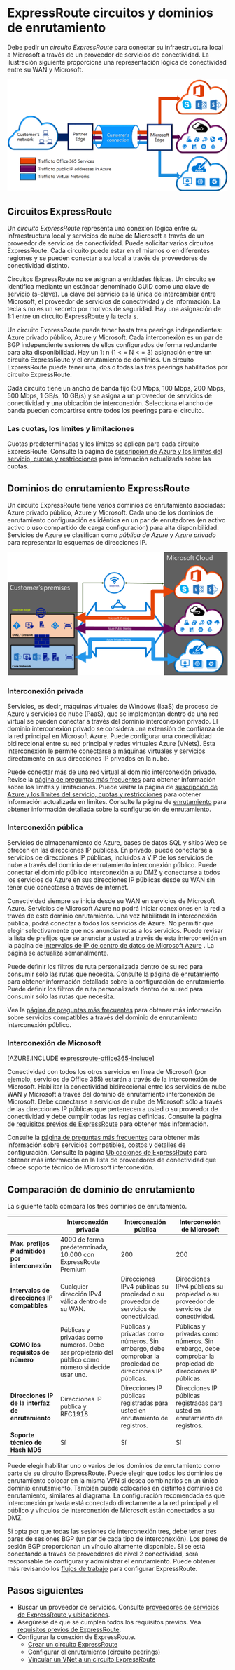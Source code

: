 <properties 
   pageTitle="ExpressRoute circuitos y dominios de enrutamiento | Microsoft Azure"
   description="Esta página proporciona una descripción general de ExpressRoute circuitos y los dominios de enrutamiento."
   documentationCenter="na"
   services="expressroute"
   authors="cherylmc"
   manager="carmonm"
   editor=""/>
<tags 
   ms.service="expressroute"
   ms.devlang="na"
   ms.topic="article" 
   ms.tgt_pltfrm="na"
   ms.workload="infrastructure-services" 
   ms.date="10/10/2016"
   ms.author="cherylmc"/>

# <a name="expressroute-circuits-and-routing-domains"></a>ExpressRoute circuitos y dominios de enrutamiento

 Debe pedir un *circuito ExpressRoute* para conectar su infraestructura local a Microsoft a través de un proveedor de servicios de conectividad. La ilustración siguiente proporciona una representación lógica de conectividad entre su WAN y Microsoft.

![](./media/expressroute-circuit-peerings/expressroute-basic.png)

## <a name="expressroute-circuits"></a>Circuitos ExpressRoute

Un *circuito ExpressRoute* representa una conexión lógica entre su infraestructura local y servicios de nube de Microsoft a través de un proveedor de servicios de conectividad. Puede solicitar varios circuitos ExpressRoute. Cada circuito puede estar en el mismos o en diferentes regiones y se pueden conectar a su local a través de proveedores de conectividad distinto. 

Circuitos ExpressRoute no se asignan a entidades físicas. Un circuito se identifica mediante un estándar denominado GUID como una clave de servicio (s-clave). La clave del servicio es la única de intercambiar entre Microsoft, el proveedor de servicios de conectividad y de información. La tecla s no es un secreto por motivos de seguridad. Hay una asignación de 1:1 entre un circuito ExpressRoute y la tecla s.

Un circuito ExpressRoute puede tener hasta tres peerings independientes: Azure privado público, Azure y Microsoft. Cada interconexión es un par de BGP independiente sesiones de ellos configurados de forma redundante para alta disponibilidad. Hay un 1: n (1 < = N < = 3) asignación entre un circuito ExpressRoute y el enrutamiento de dominios. Un circuito ExpressRoute puede tener una, dos o todas las tres peerings habilitados por circuito ExpressRoute.
 
Cada circuito tiene un ancho de banda fijo (50 Mbps, 100 Mbps, 200 Mbps, 500 Mbps, 1 GB/s, 10 GB/s) y se asigna a un proveedor de servicios de conectividad y una ubicación de interconexión. Selecciona el ancho de banda pueden compartirse entre todos los peerings para el circuito. 

### <a name="quotas-limits-and-limitations"></a>Las cuotas, los límites y limitaciones

Cuotas predeterminadas y los límites se aplican para cada circuito ExpressRoute. Consulte la página de [suscripción de Azure y los límites del servicio, cuotas y restricciones](../azure-subscription-service-limits.md) para información actualizada sobre las cuotas.

## <a name="expressroute-routing-domains"></a>Dominios de enrutamiento ExpressRoute

Un circuito ExpressRoute tiene varios dominios de enrutamiento asociadas: Azure privado público, Azure y Microsoft. Cada uno de los dominios de enrutamiento configuración es idéntica en un par de enrutadores (en activo activo o uso compartido de carga configuración) para alta disponibilidad. Servicios de Azure se clasifican como *pública de Azure* y *Azure privado* para representar lo esquemas de direcciones IP.


![](./media/expressroute-circuit-peerings/expressroute-peerings.png)


### <a name="private-peering"></a>Interconexión privada

Servicios, es decir, máquinas virtuales de Windows (IaaS) de proceso de Azure y servicios de nube (PaaS), que se implementan dentro de una red virtual se pueden conectar a través del dominio interconexión privado. El dominio interconexión privado se considera una extensión de confianza de la red principal en Microsoft Azure. Puede configurar una conectividad bidireccional entre su red principal y redes virtuales Azure (VNets). Esta interconexión le permite conectarse a máquinas virtuales y servicios directamente en sus direcciones IP privados en la nube.  

Puede conectar más de una red virtual al dominio interconexión privado. Revise la [página de preguntas más frecuentes](expressroute-faqs.md) para obtener información sobre los límites y limitaciones. Puede visitar la página de [suscripción de Azure y los límites del servicio, cuotas y restricciones](../azure-subscription-service-limits.md) para obtener información actualizada en límites.  Consulte la página de [enrutamiento](expressroute-routing.md) para obtener información detallada sobre la configuración de enrutamiento.

### <a name="public-peering"></a>Interconexión pública

Servicios de almacenamiento de Azure, bases de datos SQL y sitios Web se ofrecen en las direcciones IP públicas. En privado, puede conectarse a servicios de direcciones IP públicas, incluidos a VIP de los servicios de nube a través del dominio de enrutamiento interconexión público. Puede conectar el dominio público interconexión a su DMZ y conectarse a todos los servicios de Azure en sus direcciones IP públicas desde su WAN sin tener que conectarse a través de internet. 

Conectividad siempre se inicia desde su WAN en servicios de Microsoft Azure. Servicios de Microsoft Azure no podrá iniciar conexiones en la red a través de este dominio enrutamiento. Una vez habilitada la interconexión pública, podrá conectar a todos los servicios de Azure. No permitir que elegir selectivamente que nos anunciar rutas a los servicios. Puede revisar la lista de prefijos que se anunciar a usted a través de esta interconexión en la página de [Intervalos de IP de centro de datos de Microsoft Azure](http://www.microsoft.com/download/details.aspx?id=41653) . La página se actualiza semanalmente.

Puede definir los filtros de ruta personalizada dentro de su red para consumir sólo las rutas que necesita. Consulte la página de [enrutamiento](expressroute-routing.md) para obtener información detallada sobre la configuración de enrutamiento. Puede definir los filtros de ruta personalizada dentro de su red para consumir sólo las rutas que necesita. 

Vea la [página de preguntas más frecuentes](expressroute-faqs.md) para obtener más información sobre servicios compatibles a través del dominio de enrutamiento interconexión público. 
 
### <a name="microsoft-peering"></a>Interconexión de Microsoft

[AZURE.INCLUDE [expressroute-office365-include](../../includes/expressroute-office365-include.md)]

Conectividad con todos los otros servicios en línea de Microsoft (por ejemplo, servicios de Office 365) estarán a través de la interconexión de Microsoft. Habilitar la conectividad bidireccional entre los servicios de nube WAN y Microsoft a través del dominio de enrutamiento interconexión de Microsoft. Debe conectarse a servicios de nube de Microsoft sólo a través de las direcciones IP públicas que pertenecen a usted o su proveedor de conectividad y debe cumplir todas las reglas definidas. Consulte la página de [requisitos previos de ExpressRoute](expressroute-prerequisites.md) para obtener más información.

Consulte la [página de preguntas más frecuentes](expressroute-faqs.md) para obtener más información sobre servicios compatibles, costos y detalles de configuración. Consulte la página [Ubicaciones de ExpressRoute](expressroute-locations.md) para obtener más información en la lista de proveedores de conectividad que ofrece soporte técnico de Microsoft interconexión.

## <a name="routing-domain-comparison"></a>Comparación de dominio de enrutamiento

La siguiente tabla compara los tres dominios de enrutamiento.

||**Interconexión privada**|**Interconexión pública**|**Interconexión de Microsoft**|
|---|---|---|---|
|**Max. prefijos # admitidos por interconexión**|4000 de forma predeterminada, 10.000 con ExpressRoute Premium|200|200|
|**Intervalos de direcciones IP compatibles**|Cualquier dirección IPv4 válida dentro de su WAN.|Direcciones IPv4 públicas su propiedad o su proveedor de servicios de conectividad.|Direcciones IPv4 públicas su propiedad o su proveedor de servicios de conectividad.|
|**COMO los requisitos de número**|Públicas y privadas como números. Debe ser propietario del público como número si decide usar uno. | Públicas y privadas como números. Sin embargo, debe comprobar la propiedad de direcciones IP públicas.| Públicas y privadas como números. Sin embargo, debe comprobar la propiedad de direcciones IP públicas.|
|**Direcciones IP de la interfaz de enrutamiento**|Direcciones IP pública y RFC1918|Direcciones IP públicas registradas para usted en enrutamiento de registros.| Direcciones IP públicas registradas para usted en enrutamiento de registros.|
|**Soporte técnico de Hash MD5**| Sí|Sí|Sí|

Puede elegir habilitar uno o varios de los dominios de enrutamiento como parte de su circuito ExpressRoute. Puede elegir que todos los dominios de enrutamiento colocar en la misma VPN si desea combinarlos en un único dominio enrutamiento. También puede colocarlos en distintos dominios de enrutamiento, similares al diagrama. La configuración recomendada es que interconexión privada está conectado directamente a la red principal y el público y vínculos de interconexión de Microsoft están conectados a su DMZ.
 
Si opta por que todas las sesiones de interconexión tres, debe tener tres pares de sesiones BGP (un par de cada tipo de interconexión). Los pares de sesión BGP proporcionan un vínculo altamente disponible. Si se está conectando a través de proveedores de nivel 2 conectividad, será responsable de configurar y administrar el enrutamiento. Puede obtener más revisando los [flujos de trabajo](expressroute-workflows.md) para configurar ExpressRoute.

## <a name="next-steps"></a>Pasos siguientes

- Buscar un proveedor de servicios. Consulte [proveedores de servicios de ExpressRoute y ubicaciones](expressroute-locations.md).
- Asegúrese de que se cumplen todos los requisitos previos. Vea [requisitos previos de ExpressRoute](expressroute-prerequisites.md).
- Configurar la conexión de ExpressRoute.
    - [Crear un circuito ExpressRoute](expressroute-howto-circuit-classic.md)
    - [Configurar el enrutamiento (circuito peerings)](expressroute-howto-routing-classic.md)
    - [Vincular un VNet a un circuito ExpressRoute](expressroute-howto-linkvnet-classic.md)

